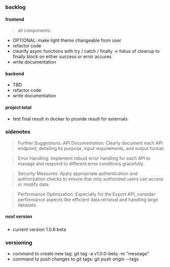 ### backlog

#### frontend

> all components:

- OPTIONAL: make light theme changeable from user
- refactor code
- clearify async functions with try / catch / finally -> fokus of cleanup to finally block on either success or error accures
- write documentation

#### backend

- TBD
- refactor code
- write documentation

#### project total

- test final result in docker to provide result for externals

### sidenotes

> Further Suggestions:
> API Documentation: Clearly document each API endpoint, detailing its purpose, input requirements, and output format.

> Error Handling: Implement robust error handling for each API to manage and respond to different error conditions gracefully.

> Security Measures: Apply appropriate authentication and authorization checks to ensure that only authorized users can access or modify data.

> Performance Optimization: Especially for the Export API, consider performance aspects like efficient data retrieval and handling large datasets.

##### next version

- current version 1.0.6 beta

### versioning

- command to create new tag: git tag -a v1.0.0-beta -m "message"
- command to push changes to git tags: git push origin --tags
